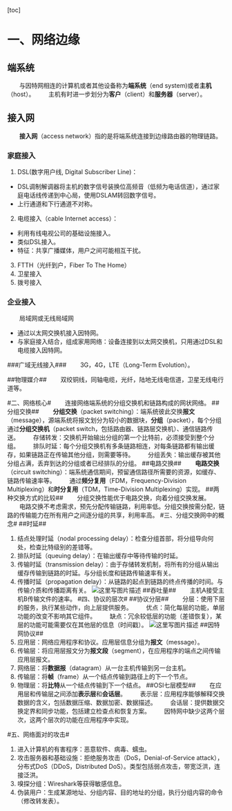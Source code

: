 [toc]
# 一、网络边缘 #
## 端系统 ##
　　与因特网相连的计算机或者其他设备称为**端系统**（end system)或者**主机**（host）。
　　主机有时进一步划分为**客户**（client）和**服务器**（server）。
## 接入网 ##
　　**接入网**（access network）指的是将端系统连接到边缘路由器的物理链路。
### 家庭接入 ###
1. DSL(数字用户线, Digital Subscriber Line)：
  - DSL调制解调器将主机的数字信号装换位高频音（低频为电话信道），通过家庭电话线传递到中心局，使用DSLAM转回数字信号。
  - 上行通道和下行通道不对称。
2. 电缆接入（cable Internet access）：  
  - 利用有线电视公司的基础设施接入。
  - 类似DSL接入。
  - 特征：共享广播媒体，用户之间可能相互干扰。
3. FTTH（光纤到户，Fiber To The Home）
4. 卫星接入
5. 拨号接入
### 企业接入 ###
　　局域网或无线局域网
- 通过以太网交换机接入因特网。
- 与家庭接入结合，组成家用网络：设备连接到以太网交换机，只用通过DSL和电缆接入因特网。

###广域无线接入###
　　3G，4G，LTE（Long-Term Evolution）。

##物理媒介##
　　双绞铜线，同轴电缆，光纤，陆地无线电信道，卫星无线电行道等。

#二、网络核心#
　　连接网络端系统的分组交换机和链路构成的网状网络。
##分组交换##
　　**分组交换**（packet switching）：端系统彼此交换**报文**（message），源端系统将报文划分为较小的数据块，**分组**（packet），每个分组通过**分组交换机**（packet switch，包括路由器、链路层交换机）、通信链路传送。
　　存储转发：交换机开始输出分组的第一个比特前，必须接受到整个分组。
　　排队时延：每个分组交换机有多条链路相连，对每条链路都有输出缓存，如果链路正在传输其他分组，则需要等待。
　　分组丢失：输出缓存被其他分组占满，丢弃到达的分组或者已经排队的分组。
##电路交换##
　　**电路交换**（circuit switching）：端系统通信期间，预留通信路径所需要的资源，如缓存、链路传输速率等。
　　通过**频分复用**（FDM，Frequency-Division Multiplexing）和**时分复用**（TDM，Time-Division Multiplexing）实现。
##两种交换方式的比较##
　　分组交换性能优于电路交换，向着分组交换发展。
　　电路交换不考虑需求，预先分配传输链路，利用率低。分组交换按需分配，链路的传输能力在所有用户之间逐分组的共享，利用率高。
#三、分组交换网中的概念#
##时延##
1. 结点处理时延（nodal processing delay）：检查分组首部，将分组导向何处，检查比特级别的差错等。
2. 排队时延（queuing delay）：在输出缓存中等待传输的时延。
3. 传输时延（transmission delay）：由于存储转发机制，将所有的分组从输出缓存传输到链路的时延。与分组长度和链路传输速率有关。
4. 传播时延（propagation delay）：从链路的起点到链路的终点传播的时间。与传输介质和传播距离有关。
![这里写图片描述](http://img.blog.csdn.net/20171115221205144?watermark/2/text/aHR0cDovL2Jsb2cuY3Nkbi5uZXQvcXFfNDAzNjk4Mjk=/font/5a6L5L2T/fontsize/400/fill/I0JBQkFCMA==/dissolve/70/gravity/SouthEast)
##吞吐量##
　　主机A接受主机B传输文件的速率。
#四、协议的层次#
##协议分层##
　　分层：使用下层的服务，执行某些动作，向上层提供服务。
　　优点：简化每层的功能，单层功能的改变不影响其它组件。
　　缺点：冗余较低层的功能（差错恢复），某层的功能可能需要仅在其他层的信息（时间戳）。
![这里写图片描述](http://img.blog.csdn.net/20171115221350370?watermark/2/text/aHR0cDovL2Jsb2cuY3Nkbi5uZXQvcXFfNDAzNjk4Mjk=/font/5a6L5L2T/fontsize/400/fill/I0JBQkFCMA==/dissolve/70/gravity/SouthEast)
##因特网协议##
1. 应用层：网络应用程序和协议。应用层信息分组为**报文**（message）。
2. 传输层：将应用层报文分为**报文段**（segment），在应用程序的端点之间传输应用层报文。
3. 网络层：将**数据报**（datagram）从一台主机传输到另一台主机。
4. 传输层：将**帧**（frame）从一个结点传输到路径上的下一个节点。
5. 物理层：将**比特**从一个结点传输到下一个结点。
##OSI七层模型##
　　在应用层和传输层之间添加**表示层**和**会话层**。
　　表示层：应用程序能够解释交换数据的含义，包括数据压缩、数据加密、数据描述。
　　会话层：提供数据交换定界和同步功能，包括建立检查点和恢复方案。
　　因特网中缺少这两个层次，这两个层次的功能在应用程序中实现。

#五、网络面对的攻击#
1. 进入计算机的有害程序：恶意软件、病毒、蠕虫。
2. 攻击服务器和基础设施：拒绝服务攻击（DoS，Denial-of-Service attack），分布式DoS（DDoS，Distributed DoS）。类型包括弱点攻击，带宽泛洪，连接泛洪。
3. 嗅探分组：Wireshark等获得敏感信息。
4. 伪装用户：生成某源地址、分组内容、目的地址的分组，执行分组内容的命令（修改转发表）。